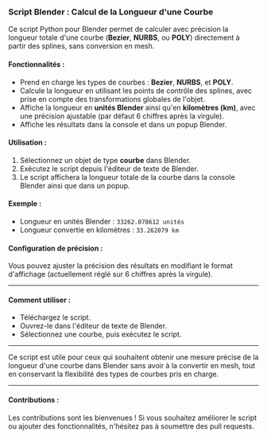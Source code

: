 
### Script Blender : Calcul de la Longueur d'une Courbe

Ce script Python pour Blender permet de calculer avec précision la longueur totale d'une courbe (**Bezier**, **NURBS**, ou **POLY**) directement à partir des splines, sans conversion en mesh.

#### Fonctionnalités :
- Prend en charge les types de courbes : **Bezier**, **NURBS**, et **POLY**.
- Calcule la longueur en utilisant les points de contrôle des splines, avec prise en compte des transformations globales de l'objet.
- Affiche la longueur en **unités Blender** ainsi qu'en **kilomètres (km)**, avec une précision ajustable (par défaut 6 chiffres après la virgule).
- Affiche les résultats dans la console et dans un popup Blender.

#### Utilisation :
1. Sélectionnez un objet de type **courbe** dans Blender.
2. Exécutez le script depuis l'éditeur de texte de Blender.
3. Le script affichera la longueur totale de la courbe dans la console Blender ainsi que dans un popup.

#### Exemple :
- Longueur en unités Blender : `33262.078612 unités`
- Longueur convertie en kilomètres : `33.262079 km`

#### Configuration de précision :
Vous pouvez ajuster la précision des résultats en modifiant le format d'affichage (actuellement réglé sur 6 chiffres après la virgule).

---

#### Comment utiliser :
- Téléchargez le script.
- Ouvrez-le dans l'éditeur de texte de Blender.
- Sélectionnez une courbe, puis exécutez le script.

---

Ce script est utile pour ceux qui souhaitent obtenir une mesure précise de la longueur d'une courbe dans Blender sans avoir à la convertir en mesh, tout en conservant la flexibilité des types de courbes pris en charge.

---

#### Contributions :
Les contributions sont les bienvenues ! Si vous souhaitez améliorer le script ou ajouter des fonctionnalités, n'hésitez pas à soumettre des pull requests.
